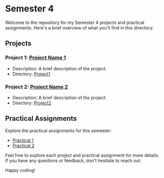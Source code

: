# Semester 4

Welcome to the repository for my Semester 4 projects and practical assignments. Here's a brief overview of what you'll find in this directory:

## Projects

### Project 1: [Project Name 1](./Project1/README.md)
- Description: A brief description of the project.
- Directory: [Project1](./Project1)

### Project 2: [Project Name 2](./Project2/README.md)
- Description: A brief description of the project.
- Directory: [Project2](./Project2)

## Practical Assignments

Explore the practical assignments for this semester:

- [Practical 1](./PracticalAssignments/Practical1/README.md)
- [Practical 2](./PracticalAssignments/Practical2/README.md)

Feel free to explore each project and practical assignment for more details. If you have any questions or feedback, don't hesitate to reach out.

Happy coding!